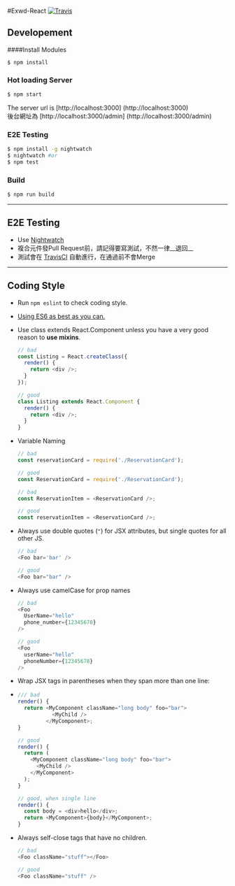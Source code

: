 #Exwd-React
[![Travis][build-badge]][build]

Developement
-------------
####Install Modules
```
$ npm install
```

### Hot loading Server
```bash
$ npm start
```
The server url is [http://localhost:3000] (http://localhost:3000) <br />
後台網址為 [http://localhost:3000/admin] (http://localhost:3000/admin)

### E2E Testing
```bash
$ npm install -g nightwatch
$ nightwatch #or
$ npm test
```

### Build
```bash
$ npm run build
```
---

E2E Testing
------------
* Use [Nightwatch](http://nightwatchjs.org)
* 複合元件發Pull Request前，請記得要寫測試，不然一律__退回__
* 測試會在 [TravisCI](https://travis-ci.com) 自動進行，在通過前不會Merge

---

Coding Style
-----------
* Run `npm eslint` to check coding style.
* [Using ES6 as best as you can.](https://github.com/airbnb/javascript)
* Use class extends React.Component unless you have a very good reason to __use mixins__.

	```javascript
	// bad
	const Listing = React.createClass({
	  render() {
	    return <div />;
	  }
	});
	
	// good
	class Listing extends React.Component {
	  render() {
	    return <div />;
	  }
	}
	
	```
* Variable Naming
	
	```javascript
	// bad
	const reservationCard = require('./ReservationCard');
	
	// good
	const ReservationCard = require('./ReservationCard');
	
	// bad
	const ReservationItem = <ReservationCard />;
	
	// good
	const reservationItem = <ReservationCard />;
	```

* Always use double quotes (`"`) for JSX attributes, but single quotes for all other JS.
	
	```javascript
	// bad
	<Foo bar='bar' />
	
	// good
	<Foo bar="bar" />
	```
    
* Always use camelCase for prop names

    ```javascript
    // bad
    <Foo
      UserName="hello"
      phone_number={12345678}
    />

    // good
    <Foo
      userName="hello"
      phoneNumber={12345678}
    />
    ```
    
* Wrap JSX tags in parentheses when they span more than one line:
* 
	```javascript
    /// bad
    render() {
      return <MyComponent className="long body" foo="bar">
               <MyChild />
             </MyComponent>;
    }

    // good
    render() {
      return (
        <MyComponent className="long body" foo="bar">
          <MyChild />
        </MyComponent>
      );
    }

    // good, when single line
    render() {
      const body = <div>hello</div>;
      return <MyComponent>{body}</MyComponent>;
    }
    ```
* Always self-close tags that have no children.

	```javascript
    // bad
    <Foo className="stuff"></Foo>

    // good
    <Foo className="stuff" />
    ```

[build-badge]: https://travis-ci.com/seal789ie/ExchangeWorld-v2.svg?token=qCAo2Lko7uDx6pvX6Ha1&branch=develop&style=flat-square
[build]: https://travis-ci.com/seal789ie/ExchangeWorld-v2